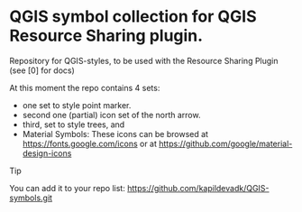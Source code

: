 # QGIS symbol collection for QGIS Resource Sharing plugin. 

Repository for QGIS-styles, to be used with the Resource Sharing Plugin (see [0] for docs)

At this moment the repo contains 4 sets:

- one set to style point marker.
- second one (partial) icon set of the north arrow.
- third, set to style trees, and
- Material Symbols: These icons can be browsed at https://fonts.google.com/icons or at https://github.com/google/material-design-icons

> [!TIP]
> You can add it to your repo list: https://github.com/kapildevadk/QGIS-symbols.git
